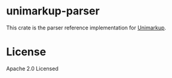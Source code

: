 # unimarkup-parser

This crate is the parser reference implementation for [Unimarkup](https://github.com/unimarkup/specification).

# License

Apache 2.0 Licensed
